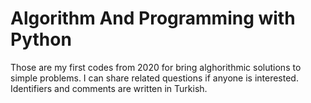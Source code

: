 # Algorithm And Programming with Python
Those are my first codes from 2020 for bring alghorithmic solutions to simple problems. I can share related questions if anyone is interested. 
Identifiers and comments are written in Turkish.

